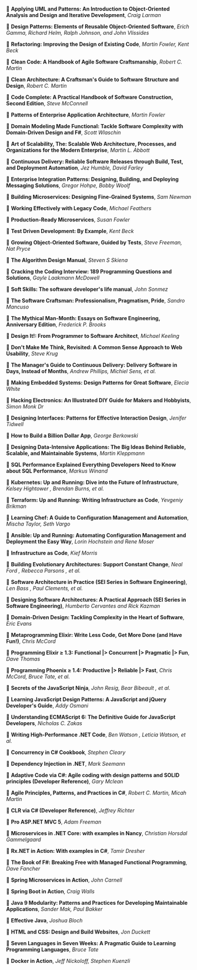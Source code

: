 #

:book: **Applying UML and Patterns: An Introduction to Object-Oriented Analysis and Design and Iterative Development**, *Craig Larman*

:book: **Design Patterns: Elements of Reusable Object-Oriented Software**, *Erich Gamma, Richard Helm, Ralph Johnson, and John Vlissides*

:book: **Refactoring: Improving the Design of Existing Code**, *Martin Fowler, Kent Beck*

:book: **Clean Code: A Handbook of Agile Software Craftsmanship**, *Robert C. Martin*

:book: **Clean Architecture: A Craftsman's Guide to Software Structure and Design**, *Robert C. Martin*

:book: **Code Complete: A Practical Handbook of Software Construction, Second Edition**, *Steve McConnell*

:book: **Patterns of Enterprise Application Architecture**, *Martin Fowler*

:book: **Domain Modeling Made Functional: Tackle Software Complexity with Domain-Driven Design and F#**, *Scott Wlaschin*

:closed_book: **Art of Scalability, The: Scalable Web Architecture, Processes, and Organizations for the Modern Enterprise**, *Martin L. Abbott*

:book: **Continuous Delivery: Reliable Software Releases through Build, Test, and Deployment Automation**, *Jez Humble, David Farley*

:book: **Enterprise Integration Patterns: Designing, Building, and Deploying Messaging Solutions**, *Gregor Hohpe, Bobby Woolf*

:book: **Building Microservices: Designing Fine-Grained Systems**, *Sam Newman*

:book: **Working Effectively with Legacy Code**, *Michael Feathers*

:book: **Production-Ready Microservices**, *Susan Fowler*

:book: **Test Driven Development: By Example**, *Kent Beck*

:book: **Growing Object-Oriented Software, Guided by Tests**, *Steve Freeman, Nat Pryce*

:closed_book: **The Algorithm Design Manual**, *Steven S Skiena*

:book: **Cracking the Coding Interview: 189 Programming Questions and Solutions**, *Gayle Laakmann McDowell*

:book: **Soft Skills: The software developer's life manual**, *John Sonmez*

:book: **The Software Craftsman: Professionalism, Pragmatism, Pride**, *Sandro Mancuso*

:book: **The Mythical Man-Month: Essays on Software Engineering, Anniversary Edition**, *Frederick P. Brooks*

:book: **Design It!: From Programmer to Software Architect**, *Michael Keeling*

:book: **Don't Make Me Think, Revisited: A Common Sense Approach to Web Usability**, *Steve Krug*

:closed_book: **The Manager's Guide to Continuous Delivery: Delivery Software in Days, Instead of Months**, *Andrew Phillips, Michiel Sens, et al.*

:closed_book: **Making Embedded Systems: Design Patterns for Great Software**, *Elecia White*

:book: **Hacking Electronics: An Illustrated DIY Guide for Makers and Hobbyists**, *Simon Monk Dr*

:book: **Designing Interfaces: Patterns for Effective Interaction Design**, *Jenifer Tidwell*

:book: **How to Build a Billion Dollar App**, *George Berkowski*

:closed_book: **Designing Data-Intensive Applications: The Big Ideas Behind Reliable, Scalable, and Maintainable Systems**, *Martin Kleppmann*

:closed_book: **SQL Performance Explained Everything Developers Need to Know about SQL Performance**, *Markus Winand*

:book: **Kubernetes: Up and Running: Dive into the Future of Infrastructure**, *Kelsey Hightower , Brendan Burns, et al.*

:book: **Terraform: Up and Running: Writing Infrastructure as Code**, *Yevgeniy Brikman*

:closed_book: **Learning Chef: A Guide to Configuration Management and Automation**, *Mischa Taylor, Seth Vargo*

:closed_book: **Ansible: Up and Running: Automating Configuration Management and Deployment the Easy Way**, *Lorin Hochstein and Rene Moser*

:closed_book: **Infrastructure as Code**, *Kief Morris*

:book: **Building Evolutionary Architectures: Support Constant Change**, *Neal Ford , Rebecca Parsons , et al.*

:closed_book: **Software Architecture in Practice (SEI Series in Software Engineering)**, *Len Bass , Paul Clements, et al.*

:closed_book: **Designing Software Architectures: A Practical Approach (SEI Series in Software Engineering)**, *Humberto Cervantes and Rick Kazman*

:book: **Domain-Driven Design: Tackling Complexity in the Heart of Software**, *Eric Evans*

:book: **Metaprogramming Elixir: Write Less Code, Get More Done (and Have Fun!)**, *Chris McCord*

:book: **Programming Elixir ≥ 1.3: Functional |> Concurrent |> Pragmatic |> Fun**, *Dave Thomas*

:book: **Programming Phoenix ≥ 1.4: Productive |> Reliable |> Fast**, *Chris McCord, Bruce Tate, et al.*

:book: **Secrets of the JavaScript Ninja**, *John Resig, Bear Bibeault , et al.*

:book: **Learning JavaScript Design Patterns: A JavaScript and jQuery Developer's Guide**, *Addy Osmani*

:book: **Understanding ECMAScript 6: The Definitive Guide for JavaScript Developers**, *Nicholas C. Zakas*

:book: **Writing High-Performance .NET Code**, *Ben Watson , Leticia Watson, et al.*

:book: **Concurrency in C# Cookbook**, *Stephen Cleary*

:book: **Dependency Injection in .NET**, *Mark Seemann*

:book: **Adaptive Code via C#: Agile coding with design patterns and SOLID principles (Developer Reference)**, *Gary Mclean*

:book: **Agile Principles, Patterns, and Practices in C#**, *Robert C. Martin, Micah Martin*

:book: **CLR via C# (Developer Reference)**, *Jeffrey Richter*

:book: **Pro ASP.NET MVC 5**, *Adam Freeman*

:book: **Microservices in .NET Core: with examples in Nancy**, *Christian Horsdal Gammelgaard*

:book: **Rx.NET in Action: With examples in C#**, *Tamir Dresher*

:closed_book: **The Book of F#: Breaking Free with Managed Functional Programming**, *Dave Fancher*

:book: **Spring Microservices in Action**, *John Carnell*

:book: **Spring Boot in Action**, *Craig Walls*

:closed_book: **Java 9 Modularity: Patterns and Practices for Developing Maintainable Applications**, *Sander Mak, Paul Bakker*

:book: **Effective Java**, *Joshua Bloch*

:closed_book: **HTML and CSS: Design and Build Websites**, *Jon Duckett*

:closed_book: **Seven Languages in Seven Weeks: A Pragmatic Guide to Learning Programming Languages**, *Bruce Tate*

:book: **Docker in Action**, *Jeff Nickoloff, Stephen Kuenzli*
